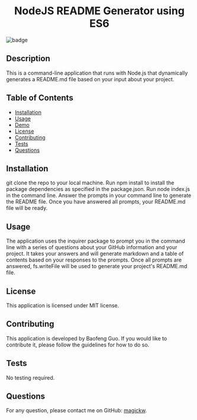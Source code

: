 
  <h1 align="center">NodeJS README Generator using ES6</h1>
  
![badge](https://img.shields.io/badge/license-MIT-blue.svg)

## Description
This is a command-line application that runs with Node.js that dynamically generates a README.md file based on your input about your project.

## Table of Contents
- [Installation](#installation)
- [Usage](#usage)
- [Demo](#demo)
- [License](#license)
- [Contributing](#contributing)
- [Tests](#tests)
- [Questions](#questions)

## Installation
git clone the repo to your local machine. Run npm install to install the package dependencies as specified in the package.json. Run node index.js in the command line. Answer the prompts in your command line to generate the README file. Once you have answered all prompts, your README.md file will be ready.

## Usage
The application uses the inquirer package to prompt you in the command line with a series of questions about your GitHub information and your project. It takes your answers and will generate markdown and a table of contents based on your responses to the prompts. Once all prompts are answered, fs.writeFile will be used to generate your project's README.md file.

## License
This application is licensed under MIT license. 

## Contributing
This application is developed by Baofeng Guo. If you would like to contribute it, please follow the guidelines for how to do so.

## Tests
No testing required.

## Questions
For any question, please contact me on GitHub: [magickw](https://github.com/magickw).

